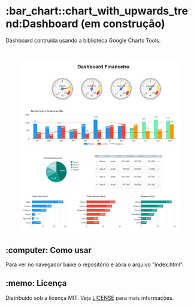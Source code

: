 <h1>:bar_chart::chart_with_upwards_trend:Dashboard (em construção)</h1>
<p>Dashboard contruída usando a biblioteca Google Charts Tools.</p>

<br>
<figure>
    <img src="dashboard1.jpg">
    <img src="dashboard2.jpg">
</figure>

<h2>:computer: Como usar</h2>
Para ver no navegador baixe o repositório e abra o arquivo "index.html".

<h2>:memo: Licença</h2>
Distribuído sob a licença MIT. Veja <a href="LICENSE">LICENSE</a> para mais informações.
